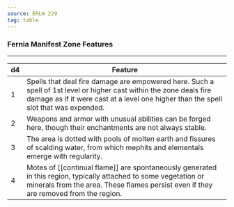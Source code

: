 ```yaml
---
source: ERLW 229
tag: table
---
```


### Fernia Manifest Zone Features
---
|d4|Feature|
|----|------------|
|1|Spells that deal fire damage are empowered here. Such a spell of 1st level or higher cast within the zone deals fire damage as if it were cast at a level one higher than the spell slot that was expended.|
|2|Weapons and armor with unusual abilities can be forged here, though their enchantments are not always stable.|
|3|The area is dotted with pools of molten earth and fissures of scalding water, from which mephits and elementals emerge with regularity.|
|4|Motes of [[continual flame]] are spontaneously generated in this region, typically attached to some vegetation or minerals from the area. These flames persist even if they are removed from the region.|
